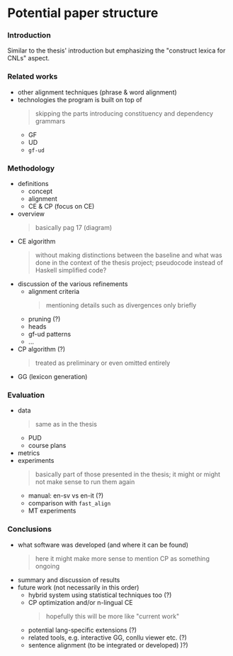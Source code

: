# Potential paper structure

### Introduction
Similar to the thesis' introduction but emphasizing the "construct lexica for CNLs" aspect. 

### Related works
- other alignment techniques (phrase & word alignment)
- technologies the program is built on top of 
  > skipping the parts introducing constituency and dependency grammars
  - GF
  - UD
  - `gf-ud`

### Methodology
- definitions
  - concept
  - alignment
  - CE & CP (focus on CE)
- overview 
  > basically pag 17 (diagram)
- CE algorithm
  > without making distinctions between the baseline and what was done in the context of the thesis project; pseudocode instead of Haskell simplified code? 
- discussion of the various refinements
  - alignment criteria
    > mentioning details such as divergences only briefly
  - pruning (?)
  - heads
  - gf-ud patterns
  - ...
- CP algorithm (?) 
  > treated as preliminary or even omitted entirely
- GG (lexicon generation)

### Evaluation
- data 
  > same as in the thesis
  - PUD
  - course plans
- metrics
- experiments
  > basically part of those presented in the thesis; it might or might not make sense to run them again 
  - manual: en-sv vs en-it (?)
  - comparison with `fast_align`
  - MT experiments

### Conclusions
- what software was developed (and where it can be found)
  > here it might make more sense to mention CP as something ongoing
- summary and discussion of results
- future work (not necessarily in this order)
  - hybrid system using statistical techniques too (?)
  - CP optimization and/or n-lingual CE
    > hopefully this will be more like "current work"
  - potential lang-specific extensions (?)
  - related tools, e.g. interactive GG, conllu viewer etc. (?)
  - sentence alignment (to be integrated or developed) )?)
